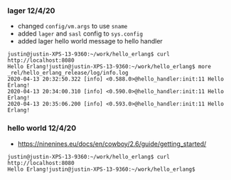 ### lager 12/4/20

- changed `config/vm.args` to use `sname`
- added `lager` and `sasl` config to `sys.config`
- added lager hello world message to hello handler

```
justin@justin-XPS-13-9360:~/work/hello_erlang$ curl http://localhost:8080
Hello Erlang!justin@justin-XPS-13-9360:~/work/hello_erlang$ more _rel/hello_erlang_release/log/info.log 
2020-04-13 20:32:50.322 [info] <0.588.0>@hello_handler:init:11 Hello Erlang!
2020-04-13 20:34:00.310 [info] <0.590.0>@hello_handler:init:11 Hello Erlang!
2020-04-13 20:35:06.200 [info] <0.593.0>@hello_handler:init:11 Hello Erlang!
```

### hello world 12/4/20

- https://ninenines.eu/docs/en/cowboy/2.6/guide/getting_started/

```
justin@justin-XPS-13-9360:~/work/hello_erlang$ curl http://localhost:8080
Hello Erlang!justin@justin-XPS-13-9360:~/work/hello_erlang$ 
```